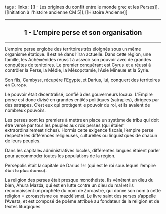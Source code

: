 tags : 
links : [[I - Les origines du conflit entre le monde grec et les Perses]], [[Initiation à l'histoire ancienne CM 5]], [[Histoire Ancienne]]

****

<h2 style="text-align: center;"> 1 - L'empire perse et son organisation </h2>

****

L’empire perse englobe des territoires très éloignés sous un même organisme étatique. Il est né dans l’Iran actuelle. Dans cette région, une famille, les Achéménides réussit à asseoir son pouvoir avec de grandes conquêtes de territoires. Le premier conquérant est Cyrus, et a réussi à contrôler la Perse, la Médie, la Mésopotamie, l’Asie Mineure et la Syrie.

Son fils, Cambyse, récupère l’Egypte, et Darius, lui, conquiert des territoires en Europe.

Le pouvoir était décentralisé, confié à des gouverneurs locaux. L’Empire perse est donc divisé en grandes entités politiques (satrapies), dirigées par des satrapes. C’est eux qui protègent le pouvoir du roi, et ils avaient de nombreux pouvoirs.

Les perses sont les premiers à mettre en place un système de tribu qui doit être versé par tous les peuples aux rois perses (qui étaient extraordinairement riches). Hormis cette exigence fiscale, l’empire perse respecte les différences religieuses, culturelles ou linguistiques de chacun de leurs peuples.

Dans les capitales administratives locales, différentes langues étaient parler pour accommoder toutes les populations de la région.

Persépolis était la capitale de Darius 1er (qui est le roi sous lequel l’empire était le plus étendu).

La religion des perses était presque monothéiste. Ils vénèrent un dieu du bien, Ahura Mazda, qui est en lutte contre un dieu du mal (et ils reconnaissent un prophète du nom de Zoroastre, qui donne son nom à cette religion = zoroastrisme ou mazdéisme). Le livre saint des perses s’appelle l’Avesta, et est composé de poème attribué au fondateur de la religion et de textes liturgiques.